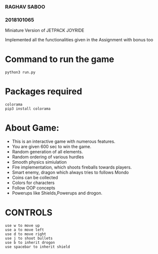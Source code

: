 ### RAGHAV SABOO
### 2018101065

Miniature Version of JETPACK JOYRIDE

Implemented all the functionalities given in the Assignment with bonus too

# Command to run the game
	
	python3 run.py

# Packages required
	colorama
	pip3 install colorama
# About Game:
   * This is an interactive game with numerous features.
   * You are given 600 sec to win the game.
   * Random generation of all elements.
   * Random ordering of various hurdles
   * Smooth physics simiulation
   * Fire implementation, which shoots fireballs towards players.
   * Smart enemy, dragon which always tries to follows Mondo
   * Coins can be collected
   * Colors for characters
   * Follow OOP concepts
   * Powerups like Shields,Powerups and drogon.

# CONTROLS
	
	use w to move up
	use a to move left
	use d to move right
	use j to shoot bullets
	use b to inherit drogon
	use spacebar to inherit shield


